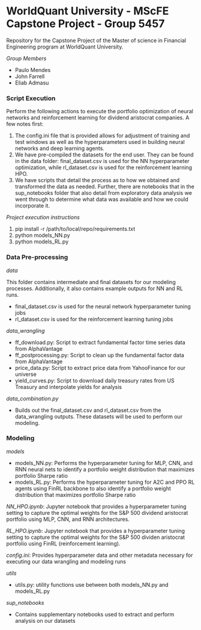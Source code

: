 # WorldQuant University - MScFE Capstone Project - Group 5457

Repository for the Capstone Project of the Master of science in Financial Engineering program at WorldQuant University.

*Group Members*
- Paulo Mendes
- John Farrell
- Eliab Admasu

### Script Execution

Perform the following actions to execute the portfolio optimization of neural networks and reinforcement learning for dividend aristocrat companies. A few notes first:
1. The config.ini file that is provided allows for adjustment of training and test windows as well as the hyperparameters used in building neural networks and deep learning agents.
2. We have pre-compiled the datasets for the end user. They can be found in the data folder: final_dataset.csv is used for the NN hyperparameter optimization, while rl_dataset.csv is used for the reinforcement learning HPO.
3. We have scripts that detail the process as to how we obtained and transformed the data as needed. Further, there are notebooks that in the sup_notebooks folder that also detail from exploratory data analysis we went through to determine what data was available and how we could incorporate it.

_Project execution instructions_
1. pip install -r /path/to/local/repo/requirements.txt
2. python models_NN.py
3. python models_RL.py

### Data Pre-processing

_data_

This folder contains intermediate and final datasets for our modeling processes. Additionally, it also contains example outputs for NN and RL runs.
- final_dataset.csv is used for the neural network hyperparameter tuning jobs
- rl_dataset.csv is used for the reinforcement learning tuning jobs


_data_wrangling_
- ff_download.py: Script to extract fundamental factor time series data from AlphaVantage
- ff_postprocessing.py: Script to clean up the fundamental factor data from AlphaVantage
- price_data.py: Script to extract price data from YahooFinance for our universe
- yield_curves.py: Script to download daily treasury rates from US Treasury and interpolate yields for analysis

_data_combination.py_
- Builds out the final_dataset.csv and rl_dataset.csv from the data_wrangling outputs. These datasets will be used to perform our modeling.

### Modeling

_models_
- models_NN.py: Performs the hyperparameter tuning for MLP, CNN, and RNN neural nets to identify a portfolio weight distribution that maximizes portfolio Sharpe ratio
- models_RL.py: Performs the hyperparameter tuning for A2C and PPO RL agents using FinRL backbone to also identify a portfolio weight distribution that maximizes portfolio Sharpe ratio

_NN_HPO.ipynb_: Jupyter notebook that provides a hyperparameter tuning setting to capture the optimal weights for the S&P 500 dividend aristocrat portfolio using MLP, CNN, and RNN architectures.

_RL_HPO.ipynb_: Jupyter notebook that provides a hyperparameter tuning setting to capture the optimal weights for the S&P 500 dividen aristocrat portfolio using FinRL (reinforcement learning).

_config.ini_: Provides hyperparameter data and other metadata necessary for executing our data wrangling and modeling runs

_utils_
- utils.py: utility functions use between both models_NN.py and models_RL.py

_sup_notebooks_
- Contains supplementary notebooks used to extract and perform analysis on our datasets
